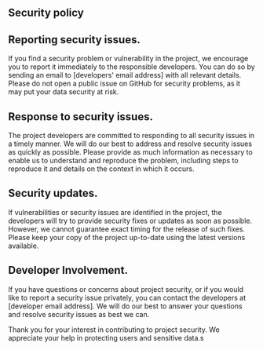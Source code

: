 ## Security policy

## Reporting security issues.

If you find a security problem or vulnerability in the project, we encourage you to report it immediately to the responsible developers. You can do so by sending an email to [developers' email address] with all relevant details. Please do not open a public issue on GitHub for security problems, as it may put your data security at risk.

## Response to security issues.

The project developers are committed to responding to all security issues in a timely manner. We will do our best to address and resolve security issues as quickly as possible. Please provide as much information as necessary to enable us to understand and reproduce the problem, including steps to reproduce it and details on the context in which it occurs.

## Security updates.

If vulnerabilities or security issues are identified in the project, the developers will try to provide security fixes or updates as soon as possible. However, we cannot guarantee exact timing for the release of such fixes. Please keep your copy of the project up-to-date using the latest versions available.

## Developer Involvement.

If you have questions or concerns about project security, or if you would like to report a security issue privately, you can contact the developers at [developer email address]. We will do our best to answer your questions and resolve security issues as best we can.

Thank you for your interest in contributing to project security. We appreciate your help in protecting users and sensitive data.s
